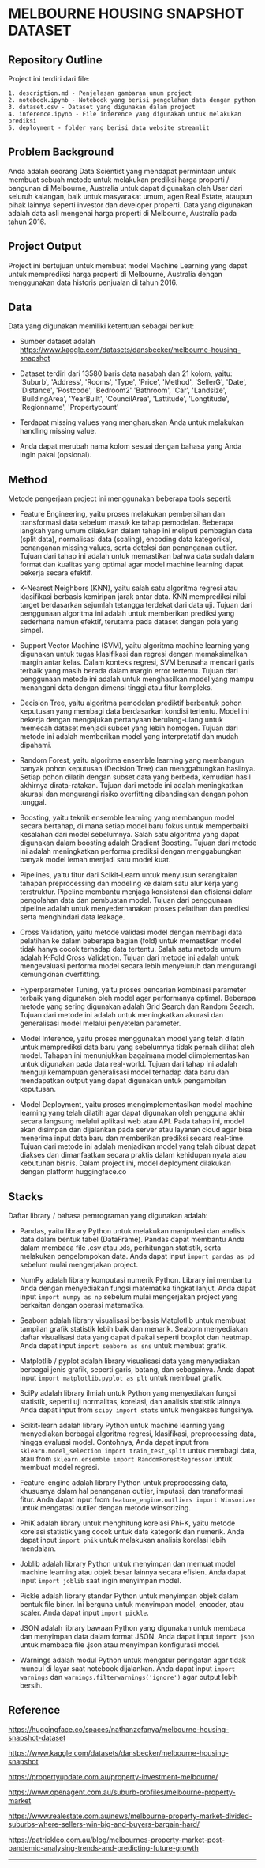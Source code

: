# MELBOURNE HOUSING SNAPSHOT DATASET

## Repository Outline
Project ini terdiri dari file:
```
1. description.md - Penjelasan gambaran umum project
2. notebook.ipynb - Notebook yang berisi pengolahan data dengan python
3. dataset.csv - Dataset yang digunakan dalam project
4. inference.ipynb - File inference yang digunakan untuk melakukan prediksi
5. deployment - folder yang berisi data website streamlit
```
## Problem Background

Anda adalah seorang Data Scientist yang mendapat permintaan untuk membuat sebuah metode untuk melakukan prediksi harga properti / bangunan di Melbourne, Australia untuk dapat digunakan oleh User dari seluruh kalangan, baik untuk masyarakat umum, agen Real Estate, ataupun pihak lainnya seperti investor dan developer properti. Data yang digunakan adalah data asli mengenai harga properti di Melbourne, Australia pada tahun 2016.

## Project Output

Project ini bertujuan untuk membuat model Machine Learning yang dapat untuk memprediksi harga properti di Melbourne, Australia dengan menggunakan data historis penjualan di tahun 2016.

## Data

Data yang digunakan memiliki ketentuan sebagai berikut:

- Sumber dataset adalah https://www.kaggle.com/datasets/dansbecker/melbourne-housing-snapshot

- Dataset terdiri dari 13580 baris data nasabah dan 21 kolom, yaitu:
    'Suburb', 'Address', 'Rooms', 'Type', 'Price',
    'Method', 'SellerG', 'Date', 'Distance', 'Postcode', 'Bedroom2'
    'Bathroom', 'Car', 'Landsize', 'BuildingArea', 'YearBuilt',
    'CouncilArea', 'Lattitude', 'Longtitude', 'Regionname', 'Propertycount'

- Terdapat missing values yang mengharuskan Anda untuk melakukan handling missing value.

- Anda dapat merubah nama kolom sesuai dengan bahasa yang Anda ingin pakai (opsional).

## Method

Metode pengerjaan project ini menggunakan beberapa tools seperti:

- Feature Engineering, yaitu proses melakukan pembersihan dan transformasi data sebelum masuk ke tahap pemodelan. Beberapa langkah yang umum dilakukan dalam tahap ini meliputi pembagian data (split data), normalisasi data (scaling), encoding data kategorikal, penanganan missing values, serta deteksi dan penanganan outlier. Tujuan dari tahap ini adalah untuk memastikan bahwa data sudah dalam format dan kualitas yang optimal agar model machine learning dapat bekerja secara efektif.

- K-Nearest Neighbors (KNN), yaitu salah satu algoritma regresi atau klasifikasi berbasis kemiripan jarak antar data. KNN memprediksi nilai target berdasarkan sejumlah tetangga terdekat dari data uji. Tujuan dari penggunaan algoritma ini adalah untuk memberikan prediksi yang sederhana namun efektif, terutama pada dataset dengan pola yang simpel.

- Support Vector Machine (SVM), yaitu algoritma machine learning yang digunakan untuk tugas klasifikasi dan regresi dengan memaksimalkan margin antar kelas. Dalam konteks regresi, SVM berusaha mencari garis terbaik yang masih berada dalam margin error tertentu. Tujuan dari penggunaan metode ini adalah untuk menghasilkan model yang mampu menangani data dengan dimensi tinggi atau fitur kompleks.

- Decision Tree, yaitu algoritma pemodelan prediktif berbentuk pohon keputusan yang membagi data berdasarkan kondisi tertentu. Model ini bekerja dengan mengajukan pertanyaan berulang-ulang untuk memecah dataset menjadi subset yang lebih homogen. Tujuan dari metode ini adalah memberikan model yang interpretatif dan mudah dipahami.

- Random Forest, yaitu algoritma ensemble learning yang membangun banyak pohon keputusan (Decision Tree) dan menggabungkan hasilnya. Setiap pohon dilatih dengan subset data yang berbeda, kemudian hasil akhirnya dirata-ratakan. Tujuan dari metode ini adalah meningkatkan akurasi dan mengurangi risiko overfitting dibandingkan dengan pohon tunggal.

- Boosting, yaitu teknik ensemble learning yang membangun model secara bertahap, di mana setiap model baru fokus untuk memperbaiki kesalahan dari model sebelumnya. Salah satu algoritma yang dapat digunakan dalam boosting adalah Gradient Boosting. Tujuan dari metode ini adalah meningkatkan performa prediksi dengan menggabungkan banyak model lemah menjadi satu model kuat.

- Pipelines, yaitu fitur dari Scikit-Learn untuk menyusun serangkaian tahapan preprocessing dan modeling ke dalam satu alur kerja yang terstruktur. Pipeline membantu menjaga konsistensi dan efisiensi dalam pengolahan data dan pembuatan model. Tujuan dari penggunaan pipeline adalah untuk menyederhanakan proses pelatihan dan prediksi serta menghindari data leakage.

- Cross Validation, yaitu metode validasi model dengan membagi data pelatihan ke dalam beberapa bagian (fold) untuk memastikan model tidak hanya cocok terhadap data tertentu. Salah satu metode umum adalah K-Fold Cross Validation. Tujuan dari metode ini adalah untuk mengevaluasi performa model secara lebih menyeluruh dan mengurangi kemungkinan overfitting.

- Hyperparameter Tuning, yaitu proses pencarian kombinasi parameter terbaik yang digunakan oleh model agar performanya optimal. Beberapa metode yang sering digunakan adalah Grid Search dan Random Search. Tujuan dari metode ini adalah untuk meningkatkan akurasi dan generalisasi model melalui penyetelan parameter.

- Model Inference, yaitu proses menggunakan model yang telah dilatih untuk memprediksi data baru yang sebelumnya tidak pernah dilihat oleh model. Tahapan ini menunjukkan bagaimana model diimplementasikan untuk digunakan pada data real-world. Tujuan dari tahap ini adalah menguji kemampuan generalisasi model terhadap data baru dan mendapatkan output yang dapat digunakan untuk pengambilan keputusan.

- Model Deployment, yaitu proses mengimplementasikan model machine learning yang telah dilatih agar dapat digunakan oleh pengguna akhir secara langsung melalui aplikasi web atau API. Pada tahap ini, model akan disimpan dan dijalankan pada server atau layanan cloud agar bisa menerima input data baru dan memberikan prediksi secara real-time. Tujuan dari metode ini adalah menjadikan model yang telah dibuat dapat diakses dan dimanfaatkan secara praktis dalam kehidupan nyata atau kebutuhan bisnis. Dalam project ini, model deployment dilakukan dengan platform huggingface.co

## Stacks

Daftar library / bahasa pemrograman yang digunakan adalah:

- Pandas, yaitu library Python untuk melakukan manipulasi dan analisis data dalam bentuk tabel (DataFrame). Pandas dapat membantu Anda dalam membaca file .csv atau .xls, perhitungan statistik, serta melakukan pengelompokan data. Anda dapat input `import pandas as pd` sebelum mulai mengerjakan project.

- NumPy adalah library komputasi numerik Python. Library ini membantu Anda dengan menyediakan fungsi matematika tingkat lanjut. Anda dapat input `import numpy as np` sebelum mulai mengerjakan project yang berkaitan dengan operasi matematika.

- Seaborn adalah library visualisasi berbasis Matplotlib untuk membuat tampilan grafik statistik lebih baik dan menarik. Seaborn menyediakan daftar visualisasi data yang dapat dipakai seperti boxplot dan heatmap. Anda dapat input `import seaborn as sns` untuk membuat grafik.

- Matplotlib / pyplot  adalah library visualisasi data yang menyediakan berbagai jenis grafik, seperti garis, batang, dan sebagainya. Anda dapat input `import matplotlib.pyplot as plt` untuk membuat grafik.

- SciPy adalah library ilmiah untuk Python yang menyediakan fungsi statistik, seperti uji normalitas, korelasi, dan analisis statistik lainnya. Anda dapat input from `scipy import stats` untuk mengakses fungsinya.

- Scikit-learn adalah library Python untuk machine learning yang menyediakan berbagai algoritma regresi, klasifikasi, preprocessing data, hingga evaluasi model. Contohnya, Anda dapat input from `sklearn.model_selection import train_test_split` untuk membagi data, atau from `sklearn.ensemble import RandomForestRegressor` untuk membuat model regresi.

- Feature-engine adalah library Python untuk preprocessing data, khususnya dalam hal penanganan outlier, imputasi, dan transformasi fitur. Anda dapat input from `feature_engine.outliers import Winsorizer` untuk mengatasi outlier dengan metode winsorizing.

- PhiK adalah library untuk menghitung korelasi Phi-K, yaitu metode korelasi statistik yang cocok untuk data kategorik dan numerik. Anda dapat input `import phik` untuk melakukan analisis korelasi lebih mendalam.

- Joblib adalah library Python untuk menyimpan dan memuat model machine learning atau objek besar lainnya secara efisien. Anda dapat input `import joblib` saat ingin menyimpan model.

- Pickle adalah library standar Python untuk menyimpan objek dalam bentuk file biner. Ini berguna untuk menyimpan model, encoder, atau scaler. Anda dapat input `import pickle`.

- JSON adalah library bawaan Python yang digunakan untuk membaca dan menyimpan data dalam format JSON. Anda dapat input `import json` untuk membaca file .json atau menyimpan konfigurasi model.

- Warnings adalah modul Python untuk mengatur peringatan agar tidak muncul di layar saat notebook dijalankan. Anda dapat input `import warnings` dan `warnings.filterwarnings('ignore')` agar output lebih bersih.

## Reference
https://huggingface.co/spaces/nathanzefanya/melbourne-housing-snapshot-dataset

https://www.kaggle.com/datasets/dansbecker/melbourne-housing-snapshot

https://propertyupdate.com.au/property-investment-melbourne/

https://www.openagent.com.au/suburb-profiles/melbourne-property-market

https://www.realestate.com.au/news/melbourne-property-market-divided-suburbs-where-sellers-win-big-and-buyers-bargain-hard/

https://patrickleo.com.au/blog/melbournes-property-market-post-pandemic-analysing-trends-and-predicting-future-growth

---